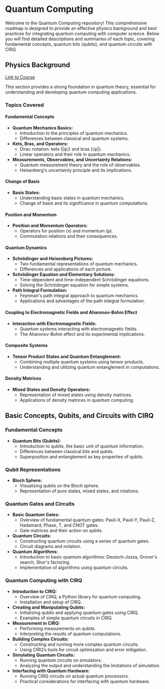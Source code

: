 # Quantum Computing

Welcome to the Quantum Computing repository! This comprehensive roadmap is designed to provide an effective physics background and best practices for integrating quantum computing with computer science. Below you will find detailed descriptions and summaries of each topic, covering fundamental concepts, quantum bits (qubits), and quantum circuits with CIRQ.

## Physics Background
[Link to Course](https://ocw.mit.edu/courses/8-321-quantum-theory-i-fall-2017)

This section provides a strong foundation in quantum theory, essential for understanding and developing quantum computing applications.

### Topics Covered

#### Fundamental Concepts
- **Quantum Mechanics Basics:**
  - Introduction to the principles of quantum mechanics.
  - Differences between classical and quantum systems.
- **Kets, Bras, and Operators:**
  - Dirac notation: kets (|ψ⟩) and bras (⟨ψ|).
  - Linear operators and their role in quantum mechanics.
- **Measurements, Observables, and Uncertainty Relations:**
  - Quantum measurement theory and the role of observables.
  - Heisenberg's uncertainty principle and its implications.

#### Change of Basis
- **Basis States:**
  - Understanding basis states in quantum mechanics.
  - Change of basis and its significance in quantum computations.

#### Position and Momentum
- **Position and Momentum Operators:**
  - Operators for position (x) and momentum (p).
  - Commutation relations and their consequences.

#### Quantum Dynamics
- **Schrödinger and Heisenberg Pictures:**
  - Two fundamental representations of quantum mechanics.
  - Differences and applications of each picture.
- **Schrödinger Equation and Elementary Solutions:**
  - Time-dependent and time-independent Schrödinger equations.
  - Solving the Schrödinger equation for simple systems.
- **Path Integral Formulation:**
  - Feynman's path integral approach to quantum mechanics.
  - Applications and advantages of the path integral formulation.

#### Coupling to Electromagnetic Fields and Aharonov-Bohm Effect
- **Interaction with Electromagnetic Fields:**
  - Quantum systems interacting with electromagnetic fields.
  - The Aharonov-Bohm effect and its experimental implications.

#### Composite Systems
- **Tensor Product States and Quantum Entanglement:**
  - Combining multiple quantum systems using tensor products.
  - Understanding and utilizing quantum entanglement in computations.

#### Density Matrices
- **Mixed States and Density Operators:**
  - Representation of mixed states using density matrices.
  - Applications of density matrices in quantum computing.

## Basic Concepts, Qubits, and Circuits with CIRQ

### Fundamental Concepts
- **Quantum Bits (Qubits):**
  - Introduction to qubits, the basic unit of quantum information.
  - Differences between classical bits and qubits.
  - Superposition and entanglement as key properties of qubits.

### Qubit Representations
- **Bloch Sphere:**
  - Visualizing qubits on the Bloch sphere.
  - Representation of pure states, mixed states, and rotations.

### Quantum Gates and Circuits
- **Basic Quantum Gates:**
  - Overview of fundamental quantum gates: Pauli-X, Pauli-Y, Pauli-Z, Hadamard, Phase, T, and CNOT gates.
  - Gate matrices and their action on qubits.
- **Quantum Circuits:**
  - Constructing quantum circuits using a series of quantum gates.
  - Circuit diagrams and notation.
- **Quantum Algorithms:**
  - Introduction to basic quantum algorithms: Deutsch-Jozsa, Grover's search, Shor's factoring.
  - Implementation of algorithms using quantum circuits.

### Quantum Computing with CIRQ
- **Introduction to CIRQ:**
  - Overview of CIRQ, a Python library for quantum computing.
  - Installation and setup of CIRQ.
- **Creating and Manipulating Qubits:**
  - Initializing qubits and applying quantum gates using CIRQ.
  - Examples of simple quantum circuits in CIRQ.
- **Measurement in CIRQ:**
  - Performing measurements on qubits.
  - Interpreting the results of quantum computations.
- **Building Complex Circuits:**
  - Constructing and running more complex quantum circuits.
  - Using CIRQ’s tools for circuit optimization and error mitigation.
- **Simulating Quantum Circuits:**
  - Running quantum circuits on simulators.
  - Analyzing the output and understanding the limitations of simulation.
- **Interfacing with Quantum Hardware:**
  - Running CIRQ circuits on actual quantum processors.
  - Practical considerations for interfacing with quantum hardware.
